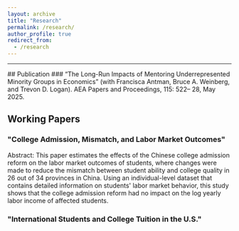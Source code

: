 ```yaml
---
layout: archive
title: "Research"
permalink: /research/
author_profile: true
redirect_from:
  - /research
---
```



<hr>
## Publication
### “The Long-Run Impacts of Mentoring Underrepresented Minority Groups in Economics” 
(with Francisca Antman, Bruce A. Weinberg, and Trevon D. Logan). AEA Papers and Proceedings, 115: 522–
28, May 2025.


## Working Papers

### "College Admission, Mismatch, and Labor Market Outcomes"

Abstract: This paper estimates the effects of the Chinese college admission reform on the labor market outcomes of students, where changes were made to reduce the mismatch between student ability and college quality in 26 out of 34 provinces in China. Using an individual-level dataset that contains detailed information on students' labor market behavior, this study shows that the college admission reform had no impact on the log yearly labor income of affected students. 


### "International Students and College Tuition in the U.S."

